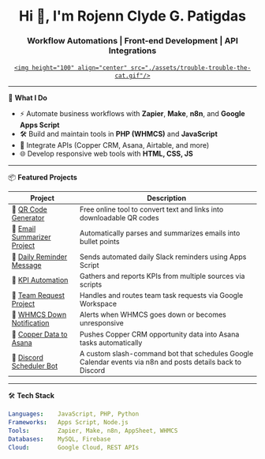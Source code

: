 <h1 align="center">Hi 👋, I'm Rojenn Clyde G. Patigdas</h1>
<h3 align="center">Workflow Automations | Front-end Development | API Integrations</h3>

<div align="center">
  <a href="https://rojpatigdas.github.io/my-resume/" target="_blank">
    
    <img height="100" align="center" src="./assets/trouble-trouble-the-cat.gif"/>
  </a>
</div>

---

🔧 **What I Do**
- ⚡ Automate business workflows with **Zapier**, **Make**, **n8n**, and **Google Apps Script**
- 🛠️ Build and maintain tools in **PHP (WHMCS)** and **JavaScript**
- 🔌 Integrate APIs (Copper CRM, Asana, Airtable, and more)
- 🌐 Develop responsive web tools with **HTML, CSS, JS**

---

📦 **Featured Projects**

| Project | Description |
|--------|-------------|
| 🔹 [QR Code Generator](https://rojpatigdas.github.io/qr-generator-page/) | Free online tool to convert text and links into downloadable QR codes |
| 🔹 [Email Summarizer Project](https://github.com/rojpatigdas/email-summarizer-project) | Automatically parses and summarizes emails into bullet points |
| 🔹 [Daily Reminder Message](https://github.com/rojpatigdas/daily-reminder-message) | Sends automated daily Slack reminders using Apps Script |
| 🔹 [KPI Automation](https://github.com/rojpatigdas/kpi-automation) | Gathers and reports KPIs from multiple sources via scripts |
| 🔹 [Team Request Project](https://github.com/rojpatigdas/team-request-project) | Handles and routes team task requests via Google Workspace |
| 🔹 [WHMCS Down Notification](https://github.com/rojpatigdas/whmcs-down-notification) | Alerts when WHMCS goes down or becomes unresponsive |
| 🔹 [Copper Data to Asana](https://github.com/rojpatigdas/copper-data-to-asana) | Pushes Copper CRM opportunity data into Asana tasks automatically |
| 🔹 [Discord Scheduler Bot](https://github.com/rojpatigdas/discord-scheduler-bot) | A custom slash-command bot that schedules Google Calendar events via n8n and posts details back to Discord |

---

🛠️ **Tech Stack**
```yaml
Languages:    JavaScript, PHP, Python
Frameworks:   Apps Script, Node.js
Tools:        Zapier, Make, n8n, AppSheet, WHMCS
Databases:    MySQL, Firebase
Cloud:        Google Cloud, REST APIs
